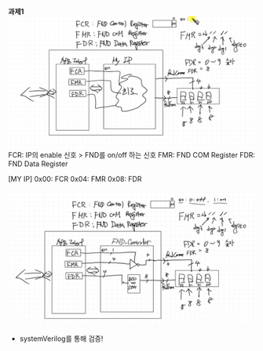 **과제1**
![](img.png)
FCR: IP의 enable 신호 > FND를 on/off 하는 신호
FMR: FND COM Register
FDR: FND Data Register


[MY IP]
0x00: FCR 
0x04: FMR
0x08: FDR

![](img2.png)



+ systemVerilog를 통해 검증!
